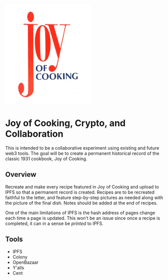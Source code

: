 ![Joy of Cooking Cover](./images/joyOfCookingCover.png)


# Joy of Cooking, Crypto, and Collaboration
This is intended to be a collaborative experiment using existing and future web3 tools. The goal will be to create a permanent historical record of the classic 1931 cookbook, Joy of Cooking.

## Overview
Recreate and make every recipe featured in Joy of Cooking and upload to IPFS so that a permanent record is created. Recipes are to be recreated faithful to the letter, and feature step-by-step pictures as needed along with the picture of the final dish. Notes should be added at the end of recipes.

One of the main limitations of IPFS is the hash address of pages change each time a page is updated. This won't be an issue since once a recipe is completed, it can in a sense be _printed_ to IPFS.

## Tools
- IPFS
- Colony
- OpenBazaar
- Y'alls
- Cent
